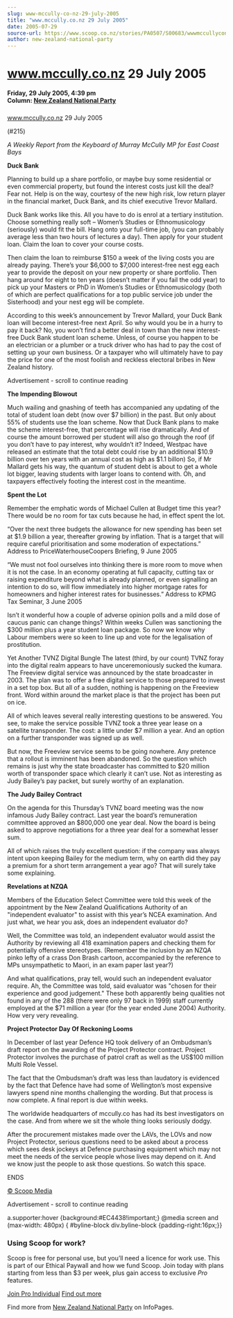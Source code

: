 ```yaml
---
slug: www-mccully-co-nz-29-july-2005
title: "www.mccully.co.nz 29 July 2005"
date: 2005-07-29
source-url: https://www.scoop.co.nz/stories/PA0507/S00683/wwwmccullyconz-29-july-2005.htm
author: new-zealand-national-party
---
```

www.mccully.co.nz 29 July 2005
==============================

**Friday, 29 July 2005, 4:39 pm**  
**Column: [New Zealand National Party](https://info.scoop.co.nz/New_Zealand_National_Party)**

### 

www.mccully.co.nz 29 July 2005

(#215)

_A Weekly Report from the Keyboard of Murray McCully MP for East Coast Bays_

**Duck Bank**

Planning to build up a share portfolio, or maybe buy some residential or even commercial property, but found the interest costs just kill the deal? Fear not. Help is on the way, courtesy of the new high risk, low return player in the financial market, Duck Bank, and its chief executive Trevor Mallard.

Duck Bank works like this. All you have to do is enrol at a tertiary institution. Choose something really soft – Women’s Studies or Ethnomusicology (seriously) would fit the bill. Hang onto your full-time job, (you can probably average less than two hours of lectures a day). Then apply for your student loan. Claim the loan to cover your course costs.

Then claim the loan to reimburse $150 a week of the living costs you are already paying. There’s your $6,000 to $7,000 interest-free nest egg each year to provide the deposit on your new property or share portfolio. Then hang around for eight to ten years (doesn’t matter if you fail the odd year) to pick up your Masters or PhD in Women’s Studies or Ethnomusicology (both of which are perfect qualifications for a top public service job under the Sisterhood) and your nest egg will be complete.

According to this week’s announcement by Trevor Mallard, your Duck Bank loan will become interest-free next April. So why would you be in a hurry to pay it back? No, you won’t find a better deal in town than the new interest-free Duck Bank student loan scheme. Unless, of course you happen to be an electrician or a plumber or a truck driver who has had to pay the cost of setting up your own business. Or a taxpayer who will ultimately have to pay the price for one of the most foolish and reckless electoral bribes in New Zealand history.

Advertisement - scroll to continue reading





**The Impending Blowout**

Much wailing and gnashing of teeth has accompanied any updating of the total of student loan debt (now over $7 billion) in the past. But only about 55% of students use the loan scheme. Now that Duck Bank plans to make the scheme interest-free, that percentage will rise dramatically. And of course the amount borrowed per student will also go through the roof (if you don’t have to pay interest, why wouldn’t it? Indeed, Westpac have released an estimate that the total debt could rise by an additional $10.9 billion over ten years with an annual cost as high as $1.1 billon) So, if Mr Mallard gets his way, the quantum of student debt is about to get a whole lot bigger, leaving students with larger loans to contend with. Oh, and taxpayers effectively footing the interest cost in the meantime.

**Spent the Lot**

Remember the emphatic words of Michael Cullen at Budget time this year? There would be no room for tax cuts because he had, in effect spent the lot.

“Over the next three budgets the allowance for new spending has been set at $1.9 billion a year, thereafter growing by inflation. That is a target that will require careful prioritisation and some moderation of expectations.” Address to PriceWaterhouseCoopers Briefing, 9 June 2005

“We must not fool ourselves into thinking there is more room to move when it is not the case. In an economy operating at full capacity, cutting tax or raising expenditure beyond what is already planned, or even signalling an intention to do so, will flow immediately into higher mortgage rates for homeowners and higher interest rates for businesses.” Address to KPMG Tax Seminar, 3 June 2005

Isn’t it wonderful how a couple of adverse opinion polls and a mild dose of caucus panic can change things? Within weeks Cullen was sanctioning the $300 million plus a year student loan package. So now we know why Labour members were so keen to line up and vote for the legalisation of prostitution.

Yet Another TVNZ Digital Bungle The latest (third, by our count) TVNZ foray into the digital realm appears to have unceremoniously sucked the kumara. The Freeview digital service was announced by the state broadcaster in 2003. The plan was to offer a free digital service to those prepared to invest in a set top box. But all of a sudden, nothing is happening on the Freeview front. Word within around the market place is that the project has been put on ice.

All of which leaves several really interesting questions to be answered. You see, to make the service possible TVNZ took a three year lease on a satellite transponder. The cost: a little under $7 million a year. And an option on a further transponder was signed up as well.

But now, the Freeview service seems to be going nowhere. Any pretence that a rollout is imminent has been abandoned. So the question which remains is just why the state broadcaster has committed to $20 million worth of transponder space which clearly it can’t use. Not as interesting as Judy Bailey’s pay packet, but surely worthy of an explanation.

**The Judy Bailey Contract**

On the agenda for this Thursday’s TVNZ board meeting was the now infamous Judy Bailey contract. Last year the board’s remuneration committee approved an $800,000 one year deal. Now the board is being asked to approve negotiations for a three year deal for a somewhat lesser sum.

All of which raises the truly excellent question: if the company was always intent upon keeping Bailey for the medium term, why on earth did they pay a premium for a short term arrangement a year ago? That will surely take some explaining.

**Revelations at NZQA**

Members of the Education Select Committee were told this week of the appointment by the New Zealand Qualifications Authority of an "independent evaluator" to assist with this year’s NCEA examination. And just what, we hear you ask, does an independent evaluator do?

Well, the Committee was told, an independent evaluator would assist the Authority by reviewing all 418 examination papers and checking them for potentially offensive stereotypes. (Remember the inclusion by an NZQA pinko lefty of a crass Don Brash cartoon, accompanied by the reference to MPs unsympathetic to Maori, in an exam paper last year?)

And what qualifications, pray tell, would such an independent evaluator require. Ah, the Committee was told, said evaluator was "chosen for their experience and good judgement." These both apparently being qualities not found in any of the 288 (there were only 97 back in 1999) staff currently employed at the $71 million a year (for the year ended June 2004) Authority. How very very revealing.

**Project Protector Day Of Reckoning Looms**

In December of last year Defence HQ took delivery of an Ombudsman’s draft report on the awarding of the Project Protector contract. Project Protector involves the purchase of patrol craft as well as the US$100 million Multi Role Vessel.

The fact that the Ombudsman’s draft was less than laudatory is evidenced by the fact that Defence have had some of Wellington’s most expensive lawyers spend nine months challenging the wording. But that process is now complete. A final report is due within weeks.

The worldwide headquarters of mccully.co has had its best investigators on the case. And from where we sit the whole thing looks seriously dodgy.

After the procurement mistakes made over the LAVs, the LOVs and now Project Protector, serious questions need to be asked about a process which sees desk jockeys at Defence purchasing equipment which may not meet the needs of the service people whose lives may depend on it. And we know just the people to ask those questions. So watch this space.

ENDS

[© Scoop Media](http://www.scoop.co.nz/about/terms.html)  

Advertisement - scroll to continue reading



a.supporter:hover {background:#EC4438!important;} @media screen and (max-width: 480px) { #byline-block div.byline-block {padding-right:16px;}}

### Using Scoop for work?

Scoop is free for personal use, but you’ll need a licence for work use. This is part of our Ethical Paywall and how we fund Scoop. Join today with plans starting from less than $3 per week, plus gain access to exclusive _Pro_ features.  
  
[Join Pro Individual](https://pro.scoop.co.nz/Individual/?from=ProIn24) [Find out more](https://pro.scoop.co.nz/using-scoop-for-work/?from=ProIn24)

Find more from [New Zealand National Party](https://info.scoop.co.nz/New_Zealand_National_Party) on InfoPages.